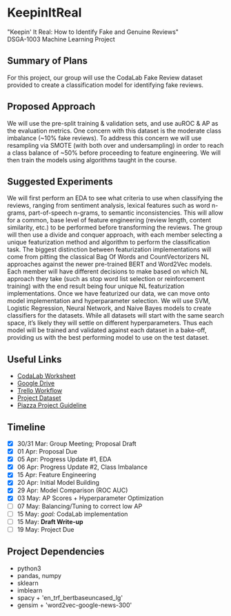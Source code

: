 # KeepinItReal
"Keepin' It Real: How to Identify Fake and Genuine Reviews"  
DSGA-1003 Machine Learning Project
## Summary of Plans
For this project, our group will use the CodaLab Fake Review dataset provided to
create a classification model for identifying fake reviews.
## Proposed Approach
We will use the pre-split training & validation sets, and use auROC & AP as the evaluation metrics. One concern with this dataset is the moderate class imbalance (~10% fake reviews). To address this concern we will use resampling via SMOTE (with both over and undersampling) in order to reach a class balance of ~50% before proceeding to feature engineering. We will then train the models using algorithms taught in the course.
## Suggested Experiments
We will first perform an EDA to see what criteria to use when classifying the reviews, ranging from sentiment analysis, lexical features such as word n-grams, part-of-speech n-grams, to semantic inconsistencies. This will allow for a common, base level of feature engineering (review length, content similarity, etc.) to be performed before transforming the reviews. The group will then use a divide and conquer approach, with each member selecting a unique featurization method and algorithm to perform the classification task. The biggest distinction between featurization implementations will come from pitting the classical Bag Of Words and CountVectorizers NL approaches against the newer pre-trained BERT and Word2Vec models. Each member will have different decisions to make based on which NL approach they take (such as stop word list selection or reinforcement training) with the end result being four unique NL featurization implementations. Once we have featurized our data, we can move onto model implementation and hyperparameter selection. We will use SVM, Logistic Regression, Neural Network, and Naive Bayes models to create classifiers for the datasets. While all datasets will start with the same search space, it’s likely they will settle on different hyperparameters. Thus each model will be trained and validated against each dataset in a bake-off, providing us with the best performing model to use on the test dataset.
## Useful Links
* [CodaLab Worksheet](https://worksheets.codalab.org/worksheets/0xbf3610354e014dc0a425cc5f49379262)
* [Google Drive](https://drive.google.com/drive/u/2/folders/1JXFNYpMoxMTjDL9esgtu1YDADvtinGdn)
* [Trello Workflow](https://trello.com/b/62i8ABdb/workflow)
* [Project Dataset](https://worksheets.codalab.org/worksheets/0x33171fbfe67049fd9b0d61962c1d05ff)
* [Piazza Project Guideline](https://piazza.com/class/k5cm3iggktn1od?cid=516)
## Timeline
- [x] 30/31 Mar: Group Meeting; Proposal Draft
- [x] 01 Apr: Proposal Due
- [x] 05 Apr: Progress Update #1, EDA
- [x] 06 Apr: Progress Update #2, Class Imbalance
- [x] 15 Apr: Feature Engineering
- [x] 20 Apr: Initial Model Building
- [x] 29 Apr: Model Comparison (ROC AUC)
- [x] 03 May: AP Scores + Hyperparameter Optimization
- [ ] 07 May: Balancing/Tuning to correct low AP
- [ ] 15 May: _goal:_ CodaLab implementation
- [ ] 15 May: **Draft Write-up**
- [ ] 19 May: Project Due

## Project Dependencies
* python3
* pandas, numpy
* sklearn
* imblearn
* spacy + 'en_trf_bertbaseuncased_lg'
* gensim + 'word2vec-google-news-300'

